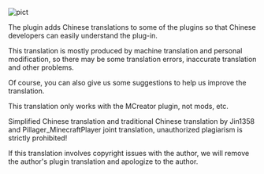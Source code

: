 ![pict](https://github.com/Jin1358/Plugins-Chinese-Translation/assets/126249552/81b94bc5-18eb-41b9-b509-dc679d702a95)

The plugin adds Chinese translations to some of the plugins so that Chinese developers can easily understand the plug-in.     

This translation is mostly produced by machine translation and personal modification, so there may be some translation errors, inaccurate translation and other problems.     

Of course, you can also give us some suggestions to help us improve the translation.

This translation only works with the MCreator plugin, not mods, etc.    

Simplified Chinese  translation and traditional Chinese translation by Jin1358 and Pillager_MinecraftPlayer joint translation, unauthorized plagiarism is strictly prohibited!     

If this translation involves copyright issues with the author, we will remove the author's plugin translation and apologize to the author. 
